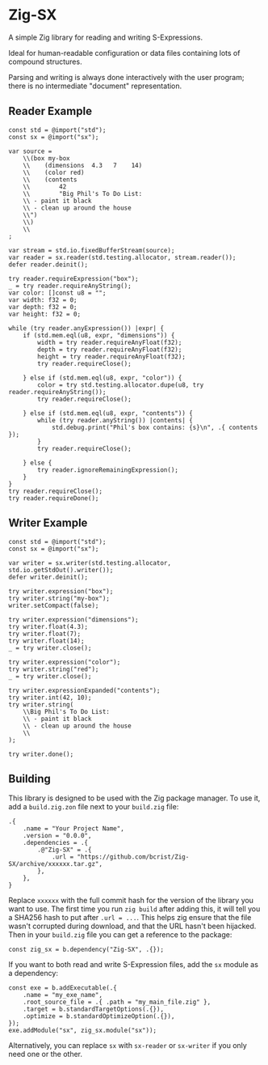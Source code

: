 # Zig-SX

A simple Zig library for reading and writing S-Expressions.

Ideal for human-readable configuration or data files containing lots of compound structures.

Parsing and writing is always done interactively with the user program; there is no intermediate "document" representation.

## Reader Example
```zig
const std = @import("std");
const sx = @import("sx");

var source =
    \\(box my-box
    \\    (dimensions  4.3   7    14)
    \\    (color red)
    \\    (contents
    \\        42
    \\        "Big Phil's To Do List:
    \\ - paint it black
    \\ - clean up around the house
    \\")
    \\)
    \\
;

var stream = std.io.fixedBufferStream(source);
var reader = sx.reader(std.testing.allocator, stream.reader());
defer reader.deinit();

try reader.requireExpression("box");
_ = try reader.requireAnyString();
var color: []const u8 = "";
var width: f32 = 0;
var depth: f32 = 0;
var height: f32 = 0;

while (try reader.anyExpression()) |expr| {
    if (std.mem.eql(u8, expr, "dimensions")) {
        width = try reader.requireAnyFloat(f32);
        depth = try reader.requireAnyFloat(f32);
        height = try reader.requireAnyFloat(f32);
        try reader.requireClose();

    } else if (std.mem.eql(u8, expr, "color")) {
        color = try std.testing.allocator.dupe(u8, try reader.requireAnyString());
        try reader.requireClose();

    } else if (std.mem.eql(u8, expr, "contents")) {
        while (try reader.anyString()) |contents| {
            std.debug.print("Phil's box contains: {s}\n", .{ contents });
        }
        try reader.requireClose();

    } else {
        try reader.ignoreRemainingExpression();
    }
}
try reader.requireClose();
try reader.requireDone();
```

## Writer Example
```zig
const std = @import("std");
const sx = @import("sx");

var writer = sx.writer(std.testing.allocator, std.io.getStdOut().writer());
defer writer.deinit();

try writer.expression("box");
try writer.string("my-box");
writer.setCompact(false);

try writer.expression("dimensions");
try writer.float(4.3);
try writer.float(7);
try writer.float(14);
_ = try writer.close();

try writer.expression("color");
try writer.string("red");
_ = try writer.close();

try writer.expressionExpanded("contents");
try writer.int(42, 10);
try writer.string(
    \\Big Phil's To Do List:
    \\ - paint it black
    \\ - clean up around the house
    \\
);

try writer.done();
```

## Building
This library is designed to be used with the Zig package manager.  To use it, add a `build.zig.zon` file next to your `build.zig` file:
```zig
.{
    .name = "Your Project Name",
    .version = "0.0.0",
    .dependencies = .{
        .@"Zig-SX" = .{
            .url = "https://github.com/bcrist/Zig-SX/archive/xxxxxx.tar.gz",
        },
    },
}
```
Replace `xxxxxx` with the full commit hash for the version of the library you want to use.  The first time you run `zig build` after adding this, it will tell you a SHA256 hash to put after `.url = ...`.  This helps zig ensure that the file wasn't corrupted during download, and that the URL hasn't been hijacked.
Then in your `build.zig` file you can get a reference to the package:
```zig
const zig_sx = b.dependency("Zig-SX", .{});
```
If you want to both read and write S-Expression files, add the `sx` module as a dependency:
```
const exe = b.addExecutable(.{
    .name = "my_exe_name",
    .root_source_file = .{ .path = "my_main_file.zig" },
    .target = b.standardTargetOptions(.{}),
    .optimize = b.standardOptimizeOption(.{}),
});
exe.addModule("sx", zig_sx.module("sx"));
```
Alternatively, you can replace `sx` with `sx-reader` or `sx-writer` if you only need one or the other.